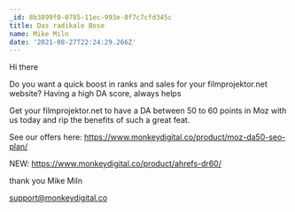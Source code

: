 ```yaml
---
_id: 8b3899f0-0785-11ec-993e-0f7c7cfd345c
title: Das radikale Bose
name: Mike Miln
date: '2021-08-27T22:24:29.266Z'
---
```

Hi there 
 
Do you want a quick boost in ranks and sales for your filmprojektor.net website? 
Having a high DA score, always helps 
 
Get your filmprojektor.net to have a DA between 50 to 60 points in Moz with us today and rip the benefits of such a great feat. 
 
See our offers here: 
https://www.monkeydigital.co/product/moz-da50-seo-plan/ 
 
NEW: 
https://www.monkeydigital.co/product/ahrefs-dr60/ 
 
 
thank you 
Mike Miln
 
support@monkeydigital.co
